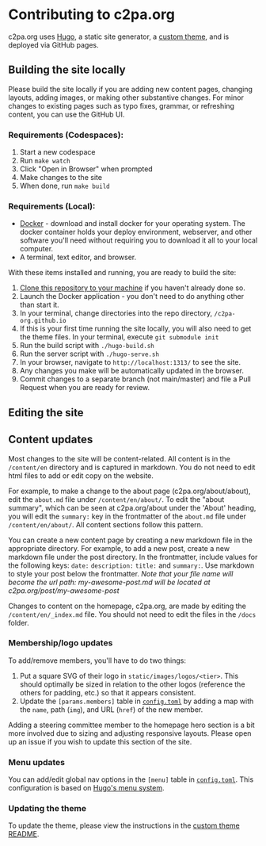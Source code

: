 # Contributing to c2pa.org

c2pa.org uses [Hugo][hugo], a static site generator, a [custom theme][c2pa_theme], and is deployed via GitHub pages.

## Building the site locally

Please build the site locally if you are adding new content pages, changing layouts, adding images, or making other substantive changes.
For minor changes to existing pages such as typo fixes, grammar, or refreshing content, you can use the GitHub UI.

### Requirements (Codespaces):

1. Start a new codespace
1. Run `make watch`
1. Click "Open in Browser" when prompted
1. Make changes to the site
1. When done, run `make build`

### Requirements (Local):

- [Docker][docker] - download and install docker for your operating system. The docker container holds your deploy environment, webserver, and other software you'll need without requiring you to download it all to your local computer.
- A terminal, text editor, and browser.

With these items installed and running, you are ready to build the site:

1. [Clone this repository to your machine][clone] if you haven't already done so.
1. Launch the Docker application - you don't need to do anything other than start it.
1. In your terminal, change directories into the repo directory, `/c2pa-org.github.io`
1. If this is your first time running the site locally, you will also need to get the theme files. In your terminal, execute `git submodule init`
1. Run the build script with `./hugo-build.sh`
1. Run the server script with `./hugo-serve.sh`
1. In your browser, navigate to `http://localhost:1313/` to see the site.
1. Any changes you make will be automatically updated in the browser.
1. Commit changes to a separate branch (not main/master) and file a Pull Request when you are ready for review.

## Editing the site

## Content updates

Most changes to the site will be content-related. All content is in the `/content/en` directory and is captured in markdown. You do not need to edit html files to add or edit copy on the website.

For example, to make a change to the about page (c2pa.org/about/about), edit the `about.md` file under `/content/en/about/`. To edit the "about summary", which can be seen at c2pa.org/about under the 'About' heading, you will edit the `summary:` key in the frontmatter of the `about.md` file under `/content/en/about/`. All content sections follow this pattern.

You can create a new content page by creating a new markdown file in the appropriate directory. For example, to add a new post, create a new markdown file under the post directory. In the frontmatter, include values for the following keys: `date:` `description:` `title:` and `summary:`. Use markdown to style your post below the frontmatter. _Note that your file name will become the url path: my-awesome-post.md will be located at c2pa.org/post/my-awesome-post_

Changes to content on the homepage, c2pa.org, are made by editing the `/content/en/_index.md` file. You should not need to edit the files in the `/docs` folder.

### Membership/logo updates

To add/remove members, you'll have to do two things:

1. Put a square SVG of their logo in `static/images/logos/<tier>`. This should optimally be sized in relation to the other
   logos (reference the others for padding, etc.) so that it appears consistent.
2. Update the `[params.members]` table in [`config.toml`](config.toml) by adding a map with the `name`, path (`img`), and
   URL (`href`) of the new member.

Adding a steering committee member to the homepage hero section is a bit more involved due to sizing and adjusting responsive layouts. Please open up an issue if you wish to update this section of the site.

### Menu updates

You can add/edit global nav options in the `[menu]` table in [`config.toml`](config.toml). This configuration is based
on [Hugo's menu system][hugo_menu].

### Updating the theme

To update the theme, please view the instructions in the [custom theme README][c2pa_theme].

[hugo]: https://gohugo.io/
[hugo_menu]: https://gohugo.io/content-management/menus/
[c2pa_theme]: themes/hugo-theme-c2pa
[docker]: https://www.docker.com/
[clone]: https://docs.github.com/en/github/creating-cloning-and-archiving-repositories/cloning-a-repository
